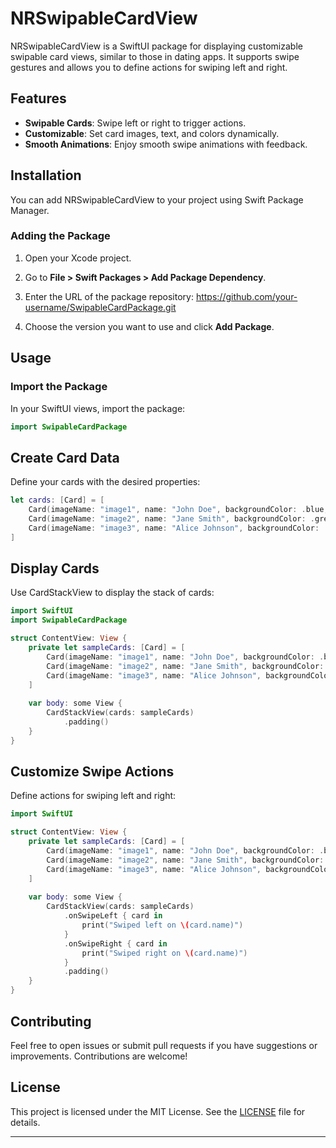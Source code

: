 # NRSwipableCardView

NRSwipableCardView is a SwiftUI package for displaying customizable swipable card views, similar to those in dating apps. It supports swipe gestures and allows you to define actions for swiping left and right.

## Features

- **Swipable Cards**: Swipe left or right to trigger actions.
- **Customizable**: Set card images, text, and colors dynamically.
- **Smooth Animations**: Enjoy smooth swipe animations with feedback.

## Installation

You can add NRSwipableCardView to your project using Swift Package Manager.

### Adding the Package

1. Open your Xcode project.
2. Go to **File > Swift Packages > Add Package Dependency**.
3. Enter the URL of the package repository: https://github.com/your-username/SwipableCardPackage.git

4. Choose the version you want to use and click **Add Package**.

## Usage

### Import the Package

In your SwiftUI views, import the package:

```swift
import SwipableCardPackage
```

## Create Card Data
Define your cards with the desired properties:

```swift
let cards: [Card] = [
    Card(imageName: "image1", name: "John Doe", backgroundColor: .blue, textColor: .white),
    Card(imageName: "image2", name: "Jane Smith", backgroundColor: .green, textColor: .black),
    Card(imageName: "image3", name: "Alice Johnson", backgroundColor: .red, textColor: .yellow)
]
```
## Display Cards
Use CardStackView to display the stack of cards:

```swift
import SwiftUI
import SwipableCardPackage

struct ContentView: View {
    private let sampleCards: [Card] = [
        Card(imageName: "image1", name: "John Doe", backgroundColor: .blue, textColor: .white),
        Card(imageName: "image2", name: "Jane Smith", backgroundColor: .green, textColor: .black),
        Card(imageName: "image3", name: "Alice Johnson", backgroundColor: .red, textColor: .yellow)
    ]
    
    var body: some View {
        CardStackView(cards: sampleCards)
            .padding()
    }
}
```

## Customize Swipe Actions
Define actions for swiping left and right:

```swift
import SwiftUI

struct ContentView: View {
    private let sampleCards: [Card] = [
        Card(imageName: "image1", name: "John Doe", backgroundColor: .blue, textColor: .white),
        Card(imageName: "image2", name: "Jane Smith", backgroundColor: .green, textColor: .black),
        Card(imageName: "image3", name: "Alice Johnson", backgroundColor: .red, textColor: .yellow)
    ]
    
    var body: some View {
        CardStackView(cards: sampleCards)
            .onSwipeLeft { card in
                print("Swiped left on \(card.name)")
            }
            .onSwipeRight { card in
                print("Swiped right on \(card.name)")
            }
            .padding()
    }
}
```

## Contributing

Feel free to open issues or submit pull requests if you have suggestions or improvements. Contributions are welcome!

## License

This project is licensed under the MIT License. See the [LICENSE](LICENSE) file for details.

---

